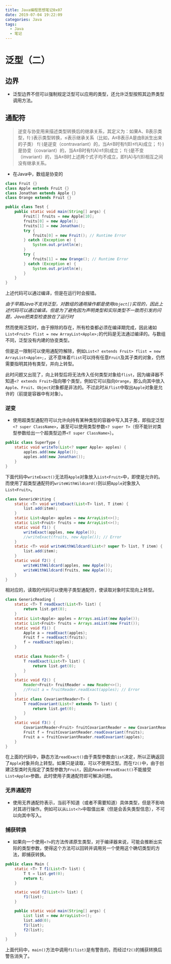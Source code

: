 ```yaml
---
title: Java编程思想笔记0x07
date: 2019-07-04 19:22:09
categories: Java
tags:
  - Java
  - 笔记
---
```


# 泛型（二）

## 边界

- 泛型边界不但可以强制规定泛型可以应用的类型，还允许泛型按照其边界类型调用方法。

## 通配符

> 逆变与协变用来描述类型转换后的继承关系，其定义为：如果A、B表示类型，f(⋅)表示类型转换，≤表示继承关系（比如，A≤B表示A是由B派生出来的子类）
> f(⋅)是逆变（contravariant）的，当A≤B时有f(B)≤f(A)成立；
> f(⋅)是协变（covariant）的，当A≤B时有f(A)≤f(B)成立；
> f(⋅)是不变（invariant）的，当A≤B时上述两个式子均不成立，即f(A)与f(B)相互之间没有继承关系。

- 在Java中，数组是协变的

```java
class Fruit {}
class Apple extends Fruit {}
class Jonathan extends Apple {}
class Orange extends Fruit {}

public class Test {
    public static void main(String[] args) {
        Fruit[] fruits = new Apple[10];
        fruits[0] = new Apple();
        fruits[1] = new Jonathan();
        try {
            fruits[0] = new Fruit(); // Runtime Error
        } catch (Exception e) {
            System.out.println(e);
        }
        try {
            fruits[1] = new Orange(); // Runtime Error
        } catch (Exception e) {
            System.out.println(e);
        }
    }
}
```

上述代码可以通过编译，但是在运行时会报错。

*由于早期Java不支持泛型，对数组的通用操作都是使用`Object[]`实现的，因此上述代码可以通过编译。但是为了避免因为声明类型和实际类型不一致而引发的问题，Java把类型检查放在了运行时*

然而使用泛型时，由于擦除的存在，所有检查都必须在编译期完成，因此诸如`List<Fruit> flist = new ArrayList<Apple>;`的代码是无法通过编译的。与数组不同，泛型没有内建的协变类型。

但是这一限制可以使用通配符解除，例如`List<? extends Fruit> flist = new ArrayList<Apple>;`，这不意味着`flist`可以持有任意`Fruit`及其子类的对象，仍然需要指明其持有类型，并向上转型。

此时问题又出现了，向上转型后将无法传入任何类型对象给`flist`，因为编译器不知道`<? extends Fruit>`指向哪个类型，例如它可以指向`Orange`，那么向其中放入`Apple`、`Fruit`、`Object`对象都是非法的。不过此时从`flist`中取出`Apple`对象是允许的（前提是容器中有对象）。

### 逆变

- 使用超类型通配符可以允许向持有某种类型的容器中写入其子类，即指定泛型`<? super ClassName>`，甚至可以使用类型参数`<? super T>`（但不能针对类型参数给出一个超类型边界`<T super ClassName>`）。

```java
public class SuperType {
    static void writeTo(List<? super Apple> apples) {
        apples.add(new Apple());
        apples.add(new Jonathan());
    }
}
```

下面代码中`writeExact()`无法将`Apple`对象放入`List<Fruit>`中，即使是允许的。而使用了超类型通配符的`writeWithWildcard()`则以把`Apple`对象放入`List<Fruit>`。

```java
class GenericWriting {
    static <T> void writeExact(List<T> list, T item) {
        list.add(item);
    }
    static List<Apple> apples = new ArrayList<>();
    static List<Fruit> fruits = new ArrayList<>();
    static void f1() {
        writeExact(apples, new Apple());
        //writeExact(fruits, new Apple()); // Error
    }
    static <T> void writeWithWildcard(List<? super T> list, T item) {
        list.add(item);
    }
    static void f2() {
        writeWithWildcard(apples, new Apple());
        writeWithWildcard(fruits, new Apple());
    }
}
```

相对应的，读取的代码可以使用子类型通配符，使读取对象时实现向上转型。

```java
class GenericReading {
    static <T> T readExact(List<T> list) {
        return list.get(0);
    }
    static List<Apple> apples = Arrays.asList(new Apple());
    static List<Fruit> fruits = Arrays.asList(new Fruit());
    static void f1() {
        Apple a = readExact(apples);
        Fruit f = readExact(fruits);
        f = readExact(apples);
    }
    
    static class Reader<T> {
        T readExact(List<T> list) {
            return list.get(0);
        }
    }
    static void f2() {
        Reader<Fruit> fruitReader = new Reader<>();
        //Fruit a = fruitReader.readExact(apples); // Error
    }
    static class CovariantReader<T> {
        T readCovariant(List<? extends T> list) {
            return list.get(0);
        }
    }
    static void f3() {
        CovariantReader<Fruit> fruitCovariantReader = new CovariantReader<>();
        Fruit f = fruitCovariantReader.readCovariant(fruits);
        Fruit a = fruitCovariantReader.readCovariant(apples);
    }
}
```

在上面的代码中，静态方法`readExact()`由于类型参数由`list`决定，所以正确返回了`Apple`对象并向上转型。如果只是读取，可以不使用泛型。而在`f2()`中，由于创建泛型类时先指定了类型参数为`Fruit`，因此`Reader#readExact()`不能接受`List<Apple>`参数。此时使用子类通配符即可解决问题。

### 无界通配符

- 使用无界通配符表示，当前不知道（或者不需要知道）具体类型，但是不影响对其进行操作。例如可以从`List<?>`中取值出来（但是会丢失类型信息），不可以向其中写入。

### 捕获转换

- 如果向一个使用`<?>`的方法传递原生类型，对于编译器来说，可能会推断出实际的类型参数，使得这个方法可以回转并调用另一个使用这个确切类型的方法，即捕获转换。

```java
public class Main {
    static <T> T f1(List<T> list) {
        T t = list.get(0);
        return t;
    }

    static void f2(List<?> list) {
        f1(list);
    }

    public static void main(String[] args) {
        List list = new ArrayList<>();
        list.add(0);
        f1(list);
        f2(list);
    }
}
```

上面代码中，`main()`方法中调用`f1(list)`是有警告的，而经过`f2()`的捕获转换后警告消失了。
